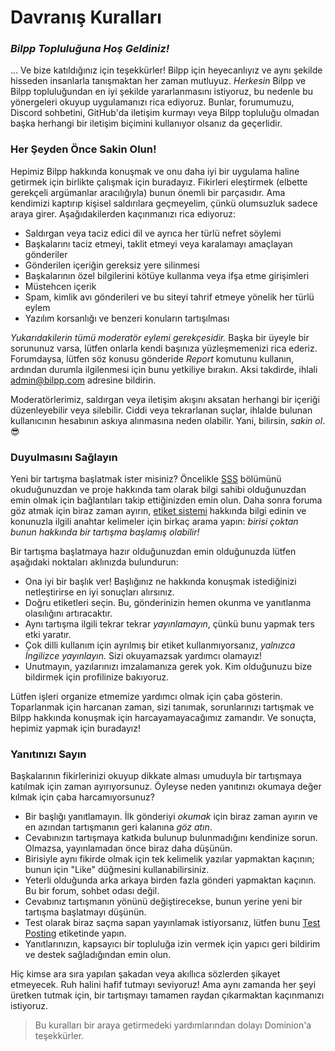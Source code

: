 # Davranış Kuralları

### _Bilpp Topluluğuna Hoş Geldiniz!_

... Ve bize katıldığınız için teşekkürler! Bilpp için heyecanlıyız ve aynı şekilde hisseden insanlarla tanışmaktan her zaman mutluyuz. *Herkesin* Bilpp ve Bilpp topluluğundan en iyi şekilde yararlanmasını istiyoruz, bu nedenle bu yönergeleri okuyup uygulamanızı rica ediyoruz. Bunlar, forumumuzu, Discord sohbetini, GitHub'da iletişim kurmayı veya Bilpp topluluğu olmadan başka herhangi bir iletişim biçimini kullanıyor olsanız da geçerlidir.

### Her Şeyden Önce Sakin Olun!

Hepimiz Bilpp hakkında konuşmak ve onu daha iyi bir uygulama haline getirmek için birlikte çalışmak için buradayız. Fikirleri eleştirmek (elbette gerekçeli argümanlar aracılığıyla) bunun önemli bir parçasıdır. Ama kendimizi kaptırıp kişisel saldırılara geçmeyelim, çünkü olumsuzluk sadece araya girer. Aşağıdakilerden kaçınmanızı rica ediyoruz:

- Saldırgan veya taciz edici dil ve ayrıca her türlü nefret söylemi
- Başkalarını taciz etmeyi, taklit etmeyi veya karalamayı amaçlayan gönderiler
- Gönderilen içeriğin gereksiz yere silinmesi
- Başkalarının özel bilgilerini kötüye kullanma veya ifşa etme girişimleri
- Müstehcen içerik
- Spam, kimlik avı gönderileri ve bu siteyi tahrif etmeye yönelik her türlü eylem
- Yazılım korsanlığı ve benzeri konuların tartışılması

*Yukarıdakilerin tümü moderatör eylemi gerekçesidir.* Başka bir üyeyle bir sorununuz varsa, lütfen onlarla kendi başınıza yüzleşmemenizi rica ederiz. Forumdaysa, lütfen söz konusu gönderide *Report* komutunu kullanın, ardından durumla ilgilenmesi için bunu yetkiliye bırakın. Aksi takdirde, ihlali [admin@bilpp.com](mailto:admin@bilpp.com) adresine bildirin.

Moderatörlerimiz, saldırgan veya iletişim akışını aksatan herhangi bir içeriği düzenleyebilir veya silebilir. Ciddi veya tekrarlanan suçlar, ihlalde bulunan kullanıcının hesabının askıya alınmasına neden olabilir. Yani, bilirsin, *sakin ol*. 😎

### Duyulmasını Sağlayın

Yeni bir tartışma başlatmak ister misiniz? Öncelikle [SSS](faq.md) bölümünü okuduğunuzdan ve proje hakkında tam olarak bilgi sahibi olduğunuzdan emin olmak için bağlantıları takip ettiğinizden emin olun. Daha sonra foruma göz atmak için biraz zaman ayırın, [etiket sistemi](https://discuss.bilpp.com/tags) hakkında bilgi edinin ve konunuzla ilgili anahtar kelimeler için birkaç arama yapın: *birisi çoktan bunun hakkında bir tartışma başlamış olabilir!*

Bir tartışma başlatmaya hazır olduğunuzdan emin olduğunuzda lütfen aşağıdaki noktaları aklınızda bulundurun:

- Ona iyi bir başlık ver! Başlığınız ne hakkında konuşmak istediğinizi netleştirirse en iyi sonuçları alırsınız.
- Doğru etiketleri seçin. Bu, gönderinizin hemen okunma ve yanıtlanma olasılığını artıracaktır.
- Aynı tartışma ilgili tekrar tekrar *yayınlamayın*, çünkü bunu yapmak ters etki yaratır.
- Çok dilli kullanım için ayrılmış bir etiket kullanmıyorsanız, *yalnızca İngilizce yayınlayın.* Sizi okuyamazsak yardımcı olamayız!
- Unutmayın, yazılarınızı imzalamanıza gerek yok. Kim olduğunuzu bize bildirmek için profilinize bakıyoruz.

Lütfen işleri organize etmemize yardımcı olmak için çaba gösterin. Toparlanmak için harcanan zaman, sizi tanımak, sorunlarınızı tartışmak ve Bilpp hakkında konuşmak için harcayamayacağımız zamandır. Ve sonuçta, hepimiz yapmak için buradayız!

### Yanıtınızı Sayın
 
Başkalarının fikirlerinizi okuyup dikkate alması umuduyla bir tartışmaya katılmak için zaman ayırıyorsunuz. Öyleyse neden yanıtınızı okumaya değer kılmak için çaba harcamıyorsunuz?

- Bir başlığı yanıtlamayın. İlk gönderiyi *okumak* için biraz zaman ayırın ve en azından tartışmanın geri kalanına *göz atın*.
- Cevabınızın tartışmaya katkıda bulunup bulunmadığını kendinize sorun. Olmazsa, yayınlamadan önce biraz daha düşünün.
- Birisiyle aynı fikirde olmak için tek kelimelik yazılar yapmaktan kaçının; bunun için "Like" düğmesini kullanabilirsiniz.
- Yeterli olduğunda arka arkaya birden fazla gönderi yapmaktan kaçının. Bu bir forum, sohbet odası değil.
- Cevabınız tartışmanın yönünü değiştirecekse, bunun yerine yeni bir tartışma başlatmayı düşünün.
- Test olarak biraz saçma sapan yayınlamak istiyorsanız, lütfen bunu [Test Posting](https://discuss.bilpp.com/t/sandbox) etiketinde yapın.
- Yanıtlarınızın, kapsayıcı bir topluluğa izin vermek için yapıcı geri bildirim ve destek sağladığından emin olun.

Hiç kimse ara sıra yapılan şakadan veya akıllıca sözlerden şikayet etmeyecek. Ruh halini hafif tutmayı seviyoruz! Ama aynı zamanda her şeyi üretken tutmak için, bir tartışmayı tamamen raydan çıkarmaktan kaçınmanızı istiyoruz.

> Bu kuralları bir araya getirmedeki yardımlarından dolayı Dominion'a teşekkürler.
